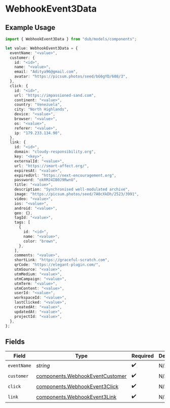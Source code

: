 # WebhookEvent3Data

## Example Usage

```typescript
import { WebhookEvent3Data } from "dub/models/components";

let value: WebhookEvent3Data = {
  eventName: "<value>",
  customer: {
    id: "<id>",
    name: "<value>",
    email: "Aditya96@gmail.com",
    avatar: "https://picsum.photos/seed/bG6gYD/608/3",
  },
  click: {
    id: "<id>",
    url: "https://impassioned-sand.com",
    continent: "<value>",
    country: "Venezuela",
    city: "North Highlands",
    device: "<value>",
    browser: "<value>",
    os: "<value>",
    referer: "<value>",
    ip: "179.233.134.90",
  },
  link: {
    id: "<id>",
    domain: "cloudy-responsibility.org",
    key: "<key>",
    externalId: "<value>",
    url: "https://smart-affect.org/",
    expiresAt: "<value>",
    expiredUrl: "https://next-encouragement.org",
    password: "okRMJ4IB0J9RwnU",
    title: "<value>",
    description: "Synchronised well-modulated archive",
    image: "https://picsum.photos/seed/7A0cXkDh/2523/3991",
    video: "<value>",
    ios: "<value>",
    android: "<value>",
    geo: {},
    tagId: "<value>",
    tags: [
      {
        id: "<id>",
        name: "<value>",
        color: "brown",
      },
    ],
    comments: "<value>",
    shortLink: "https://graceful-scratch.com",
    qrCode: "https://elegant-plugin.com/",
    utmSource: "<value>",
    utmMedium: "<value>",
    utmCampaign: "<value>",
    utmTerm: "<value>",
    utmContent: "<value>",
    userId: "<value>",
    workspaceId: "<value>",
    lastClicked: "<value>",
    createdAt: "<value>",
    updatedAt: "<value>",
    projectId: "<value>",
  },
};
```

## Fields

| Field                                                                              | Type                                                                               | Required                                                                           | Description                                                                        |
| ---------------------------------------------------------------------------------- | ---------------------------------------------------------------------------------- | ---------------------------------------------------------------------------------- | ---------------------------------------------------------------------------------- |
| `eventName`                                                                        | *string*                                                                           | :heavy_check_mark:                                                                 | N/A                                                                                |
| `customer`                                                                         | [components.WebhookEventCustomer](../../models/components/webhookeventcustomer.md) | :heavy_check_mark:                                                                 | N/A                                                                                |
| `click`                                                                            | [components.WebhookEvent3Click](../../models/components/webhookevent3click.md)     | :heavy_check_mark:                                                                 | N/A                                                                                |
| `link`                                                                             | [components.WebhookEvent3Link](../../models/components/webhookevent3link.md)       | :heavy_check_mark:                                                                 | N/A                                                                                |